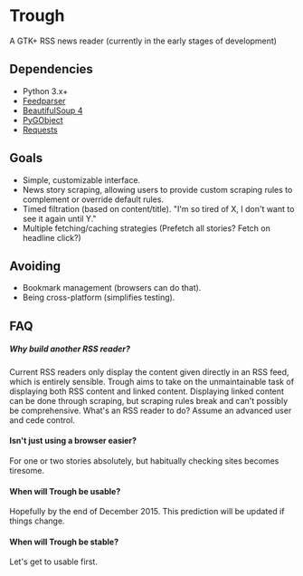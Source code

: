 Trough
======

A GTK+ RSS news reader (currently in the early stages of development)

## Dependencies
* Python 3.x+
* [Feedparser](https://pypi.python.org/pypi/feedparser)
* [BeautifulSoup 4](http://www.crummy.com/software/BeautifulSoup/)
* [PyGObject](https://wiki.gnome.org/action/show/Projects/PyGObject)
* [Requests](http://docs.python-requests.org/en/latest/)

## Goals
* Simple, customizable interface.
* News story scraping, allowing users to provide custom scraping rules to complement or override default rules.
* Timed filtration (based on content/title). "I'm so tired of X, I don't want to see it again until Y."
* Multiple fetching/caching strategies (Prefetch all stories? Fetch on headline click?)

## Avoiding
* Bookmark management (browsers can do that).
* Being cross-platform (simplifies testing).


## FAQ

##### Why build another RSS reader?

Current RSS readers only display the content given directly in an RSS feed, which is entirely sensible.
Trough aims to take on the unmaintainable task of displaying both RSS content and linked content.
Displaying linked content can be done through scraping, but scraping rules break and can't possibly be comprehensive.
What's an RSS reader to do? Assume an advanced user and cede control.


#### Isn't just using a browser easier?
For one or two stories absolutely, but habitually checking sites becomes tiresome.


#### When will Trough be usable?
Hopefully by the end of December 2015. This prediction will be updated if things change.


#### When will Trough be stable?
Let's get to usable first.